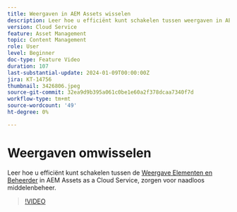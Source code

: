 ```yaml
---
title: Weergaven in AEM Assets wisselen
description: Leer hoe u efficiënt kunt schakelen tussen weergaven in AEM Assets as a Cloud Service, zodat u verzekerd bent van naadloos middelenbeheer.
version: Cloud Service
feature: Asset Management
topic: Content Management
role: User
level: Beginner
doc-type: Feature Video
duration: 107
last-substantial-update: 2024-01-09T00:00:00Z
jira: KT-14756
thumbnail: 3426806.jpeg
source-git-commit: 32ea9d9b395a061c0be1e60a2f378dcaa7340f7d
workflow-type: tm+mt
source-wordcount: '49'
ht-degree: 0%

---
```



# Weergaven omwisselen

Leer hoe u efficiënt kunt schakelen tussen de [Weergave Elementen en Beheerder](https://experienceleague.adobe.com/docs/experience-manager-cloud-service/content/assets/overview.html#persona-based-experiences) in AEM Assets as a Cloud Service, zorgen voor naadloos middelenbeheer.

>[!VIDEO](https://video.tv.adobe.com/v/3426806/?learn=on)
